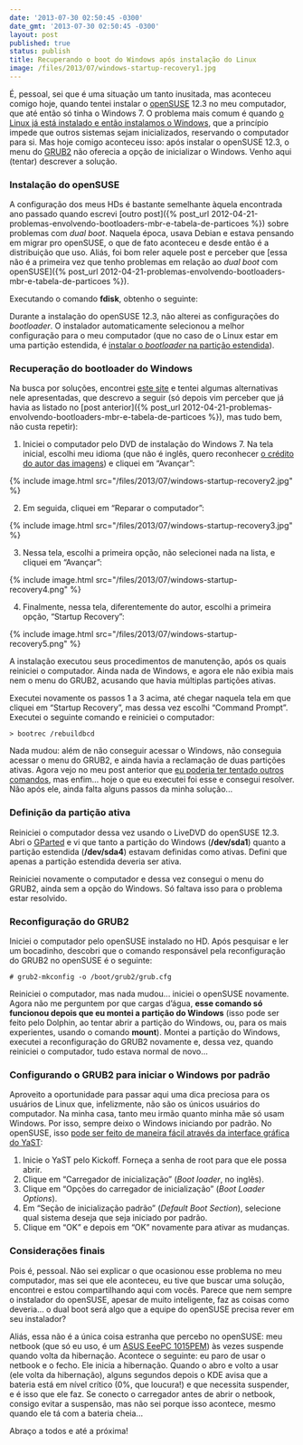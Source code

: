 ```yaml
---
date: '2013-07-30 02:50:45 -0300'
date_gmt: '2013-07-30 02:50:45 -0300'
layout: post
published: true
status: publish
title: Recuperando o boot do Windows após instalação do Linux
image: /files/2013/07/windows-startup-recovery1.jpg
---
```


É, pessoal, sei que é uma situação um tanto inusitada, mas aconteceu comigo hoje, quando tentei instalar o [openSUSE](http://www.opensuse.org/) 12.3 no meu computador, que até então só tinha o Windows 7. O problema mais comum é quando [o Linux já está instalado e então instalamos o Windows](http://www.vivaolinux.com.br/dica/Restaurando-o-GRUB-apos-a-instalacao-de-outro-sistema-operacional), que a princípio impede que outros sistemas sejam inicializados, reservando o computador para si. Mas hoje comigo aconteceu isso: após instalar o openSUSE 12.3, o menu do [GRUB2](http://en.opensuse.org/GRUB) não oferecia a opção de inicializar o Windows. Venho aqui (tentar) descrever a solução.

### Instalação do openSUSE

A configuração dos meus HDs é bastante semelhante àquela encontrada ano passado quando escrevi [outro post]({% post_url 2012-04-21-problemas-envolvendo-bootloaders-mbr-e-tabela-de-particoes %}) sobre problemas com *dual boot*. Naquela época, usava Debian e estava pensando em migrar pro openSUSE, o que de fato aconteceu e desde então é a distribuição que uso. Aliás, foi bom reler aquele post e perceber que [essa não é a primeira vez que tenho problemas em relação ao *dual boot* com openSUSE]({% post_url 2012-04-21-problemas-envolvendo-bootloaders-mbr-e-tabela-de-particoes %}).

Executando o comando **fdisk**, obtenho o seguinte:

<script type="syntaxhighlighter" class="brush: text"><![CDATA[
Disk /dev/sda: 1000.2 GB, 1000204886016 bytes
255 heads, 63 sectors/track, 121601 cylinders, total 1953525168 sectors
Units = sectors of 1 * 512 = 512 bytes
Sector size (logical/physical): 512 bytes / 512 bytes
I/O size (minimum/optimal): 512 bytes / 512 bytes
Disk identifier: 0xa1a11ae7

   Device Boot      Start         End      Blocks   Id  System
/dev/sda1            2048   419432447   209715200    7  HPFS/NTFS/exFAT
/dev/sda2       419432448  1468008447   524288000    7  HPFS/NTFS/exFAT
/dev/sda3      1468010496  1887440895   209715200    7  HPFS/NTFS/exFAT
/dev/sda4   *  1887442942  1953523711    33040385    5  Extended
/dev/sda5      1887442944  1953523711    33040384   83  Linux

Disk /dev/sdb: 250.1 GB, 250059350016 bytes
255 heads, 63 sectors/track, 30401 cylinders, total 488397168 sectors
Units = sectors of 1 * 512 = 512 bytes
Sector size (logical/physical): 512 bytes / 512 bytes
I/O size (minimum/optimal): 512 bytes / 512 bytes
Disk identifier: 0x1ba01b9f

   Device Boot      Start         End      Blocks   Id  System
/dev/sdb1            2048   488396799   244197376    7  HPFS/NTFS/exFAT
]]></script>

Durante a instalação do openSUSE 12.3, não alterei as configurações do *bootloader*. O instalador automaticamente selecionou a melhor configuração para o meu computador (que no caso de o Linux estar em uma partição estendida, é [instalar o *bootloader* na partição estendida](http://en.opensuse.org/SDB:Prefered_bootloader_options)).

### Recuperação do bootloader do Windows

Na busca por soluções, encontrei [este site](http://www.howtogeek.com/howto/33433/restore-the-windows-boot-loader-after-an-ubuntu-update/) e tentei algumas alternativas nele apresentadas, que descrevo a seguir (só depois vim perceber que já havia as listado no [post anterior]({% post_url 2012-04-21-problemas-envolvendo-bootloaders-mbr-e-tabela-de-particoes %}), mas tudo bem, não custa repetir):

1. Iniciei o computador pelo DVD de instalação do Windows 7. Na tela inicial, escolhi meu idioma (que não é inglês, quero reconhecer [o crédito do autor das imagens](http://www.howtogeek.com/howto/33433/restore-the-windows-boot-loader-after-an-ubuntu-update/)) e cliquei em “Avançar”:

{% include image.html src="/files/2013/07/windows-startup-recovery2.jpg" %}

2. Em seguida, cliquei em “Reparar o computador”:

{% include image.html src="/files/2013/07/windows-startup-recovery3.jpg" %}

3. Nessa tela, escolhi a primeira opção, não selecionei nada na lista, e cliquei em “Avançar”:

{% include image.html src="/files/2013/07/windows-startup-recovery4.png" %}

4. Finalmente, nessa tela, diferentemente do autor, escolhi a primeira opção, “Startup Recovery”:

{% include image.html src="/files/2013/07/windows-startup-recovery5.png" %}

A instalação executou seus procedimentos de manutenção, após os quais reiniciei o computador. Ainda nada de Windows, e agora ele não exibia mais nem o menu do GRUB2, acusando que havia múltiplas partições ativas.

Executei novamente os passos 1 a 3 acima, até chegar naquela tela em que cliquei em “Startup Recovery”, mas dessa vez escolhi “Command Prompt”. Executei o seguinte comando e reiniciei o computador:

```
> bootrec /rebuildbcd
```

Nada mudou: além de não conseguir acessar o Windows, não conseguia acessar o menu do GRUB2, e ainda havia a reclamação de duas partições ativas. Agora vejo no meu post anterior que [eu poderia ter tentado outros comandos](http://www.vinyanalista.com.br/blog/2012/04/21/problemas-envolvendo-bootloaders-mbr-e-tabela-de-particoes/), mas enfim… hoje o que eu executei foi esse e consegui resolver. Não após ele, ainda falta alguns passos da minha solução...

### Definição da partição ativa

Reiniciei o computador dessa vez usando o LiveDVD do openSUSE 12.3. Abri o [GParted](http://gparted.sourceforge.net/) e vi que tanto a partição do Windows (**/dev/sda1**) quanto a partição estendida (**/dev/sda4**) estavam definidas como ativas. Defini que apenas a partição estendida deveria ser ativa.

Reiniciei novamente o computador e dessa vez consegui o menu do GRUB2, ainda sem a opção do Windows. Só faltava isso para o problema estar resolvido.

### Reconfiguração do GRUB2

Iniciei o computador pelo openSUSE instalado no HD. Após pesquisar e ler um bocadinho, descobri que o comando responsável pela reconfiguração do GRUB2 no openSUSE é o seguinte:

```
# grub2-mkconfig -o /boot/grub2/grub.cfg
```

Reiniciei o computador, mas nada mudou... iniciei o openSUSE novamente. Agora não me perguntem por que cargas d’água, **esse comando só funcionou depois que eu montei a partição do Windows** (isso pode ser feito pelo Dolphin, ao tentar abrir a partição do Windows, ou, para os mais experientes, usando o comando **mount**). Montei a partição do Windows, executei a reconfiguração do GRUB2 novamente e, dessa vez, quando reiniciei o computador, tudo estava normal de novo…

### Configurando o GRUB2 para iniciar o Windows por padrão

Aproveito a oportunidade para passar aqui uma dica preciosa para os usuários de Linux que, infelizmente, não são os únicos usuários do computador. Na minha casa, tanto meu irmão quanto minha mãe só usam Windows. Por isso, sempre deixo o Windows iniciando por padrão. No openSUSE, isso [pode ser feito de maneira fácil através da interface gráfica do YaST](http://doc.opensuse.org/documentation/html/openSUSE/opensuse-reference/grub2.html#grub2.yast2.config.default):

1. Inicie o YaST pelo Kickoff. Forneça a senha de root para que ele possa abrir.
2. Clique em “Carregador de inicialização” (*Boot loader*, no inglês).
3. Clique em “Opções do carregador de inicialização” (*Boot Loader Options*).
4. Em “Seção de inicialização padrão” (*Default Boot Section*), selecione qual sistema deseja que seja iniciado por padrão.
5. Clique em “OK” e depois em “OK” novamente para ativar as mudanças.

### Considerações finais

Pois é, pessoal. Não sei explicar o que ocasionou esse problema no meu computador, mas sei que ele aconteceu, eu tive que buscar uma solução, encontrei e estou compartilhando aqui com vocês. Parece que nem sempre o instalador do openSUSE, apesar de muito inteligente, faz as coisas como deveria… o dual boot será algo que a equipe do openSUSE precisa rever em seu instalador?

Aliás, essa não é a única coisa estranha que percebo no openSUSE: meu netbook (que só eu uso, é um [ASUS EeePC 1015PEM](http://www.asus.com/Notebooks_Ultrabooks/Eee_PC_1015PEM/)) às vezes suspende quando volta da hibernação. Acontece o seguinte: eu paro de usar o netbook e o fecho. Ele inicia a hibernação. Quando o abro e volto a usar (ele volta da hibernação), alguns segundos depois o KDE avisa que a bateria está em nível crítico (0%, que loucura!) e que necessita suspender, e é isso que ele faz. Se conecto o carregador antes de abrir o netbook, consigo evitar a suspensão, mas não sei porque isso acontece, mesmo quando ele tá com a bateria cheia...

Abraço a todos e até a próxima!